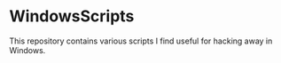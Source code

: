 # WindowsScripts
This repository contains various scripts I find useful for hacking away in Windows.
